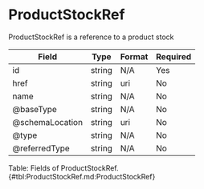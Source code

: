 <!--
    ATTENTION: This file was generated via gradle!
               Do NOT manually edit this file! Any such changes will be overwritten!
-->

# ProductStockRef

ProductStockRef is a reference to a product stock

| Field | Type | Format | Required |
|-------|---|--------|---|
| id | string | N/A | Yes |
| href | string | uri | No |
| name | string | N/A | No |
| \@baseType | string | N/A | No |
| \@schemaLocation | string | uri | No |
| \@type | string | N/A | No |
| \@referredType | string | N/A | No |

Table: Fields of ProductStockRef. {#tbl:ProductStockRef.md:ProductStockRef}
